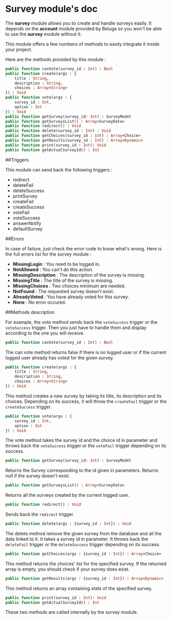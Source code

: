 Survey module's doc
===================

The __survey__ module allows you to create and handle surveys easily. It depends on the __account__ module provided by Beluga so you won't be able to use the __survey__ module without it.

This module offers a few numbers of methods to easily integrate it inside your project.

Here are the methods provided by this module :

```Haxe
public function canVote(survey_id : Int) : Bool
public function create(args : {
    title : String,
    description : String,
    choices : Array<String>
}) : Void
public function vote(args : {
    survey_id : Int,
    option : Int
}) : Void
public function getSurvey(survey_id: Int) : SurveyModel
public function getSurveysList() : Array<SurveyData>
public function redirect() : Void
public function delete(survey_id : Int) : Void
public function getChoices(survey_id : Int) : Array<Choice>
public function getResults(survey_id : Int) : Array<Dynamic>
public function print(survey_id : Int): Void
public function getActualSurveyId() : Int
```

##Triggers

This module can send back the following triggers :

 * redirect
 * deleteFail
 * deleteSuccess
 * printSurvey
 * createFail
 * createSuccess
 * voteFail
 * voteSuccess
 * answerNotify
 * defaultSurvey

##Errors

In case of failure, just check the error code to know what's wrong. Here is the full errors list for the survey module :

 * __MissingLogin__ : You need to be logged in.
 * __NotAllowed__ : You can't do this action.
 * __MissingDescription__ : The description of the survey is missing.
 * __MissingTitle__ : The title of the survey is missing.
 * __MissingChoices__ : Two choices minimum are needed.
 * __NotFound__ : The requested survey doesn't exist.
 * __AlreadyVoted__ : You have already voted for this survey.
 * __None__ : No error occured.

##Methods description

For example, the vote method sends back the `voteSuccess` trigger or the `voteSuccess` trigger. Then you just have to handle them and display according to the one you will receive.

```Haxe
public function canVote(survey_id : Int) : Bool
```

The can vote method returns false if there is no logged user or if the current logged user already has voted for the given survey.

```Haxe
public function create(args : {
    title : String,
    description : String,
    choices : Array<String>
}) : Void
```

This method creates a new survey by taking its title, its description and its choices. Depending on its success, it will throw the `createFail` trigger or the `createSuccess` trigger.

```Haxe
public function vote(args : {
	survey_id : Int,
	option : Int
}) : Void
```

The vote method takes the survey id and the choice id in parameter and throws back the `voteSuccess` trigger or the `voteFail` trigger depending on its success.

```Haxe
public function getSurvey(survey_id: Int) : SurveyModel
```

Returns the Survey corresponding to the id given in parameters. Returns null if the survey doesn't exist.

```Haxe
public function getSurveysList() : Array<SurveyData>
```

Returns all the surveys created by the current logged user.

```Haxe
public function redirect() : Void
```

Sends back the `redirect` trigger.

```Haxe
public function delete(args : {survey_id : Int}) : Void
```

The delete method remove the given survey from the database and all the data linked to it. It takes a survey id in parameter. It throws back the `deleteFail` trigger or the `deleteSuccess` trigger depending on its success.

```Haxe
public function getChoices(args : {survey_id : Int}) : Array<Choice>
```

This method returns the choices' list for the specified survey. If the returned array is empty, you should check if your survey does exist.

```Haxe
public function getResults(args : {survey_id : Int}) : Array<Dynamic>
```

This method returns an array containing stats of the specified survey.

```Haxe
public function print(survey_id : Int): Void
public function getActualSurveyId() : Int
```

These two methods are called internally by the survey module.
